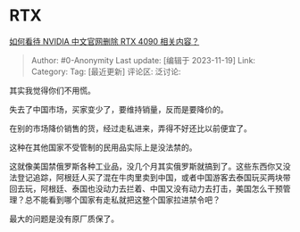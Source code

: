 # RTX
[如何看待 NVIDIA 中文官网删除 RTX 4090 相关内容？](https://www.zhihu.com/question/630550147/answer/3294634215)

> Author: #0-Anonymity
> Last update: [编辑于 2023-11-19]
> Link:
> Category: 
> Tag: [最近更新]
> 评论区:
> 泛讨论:

其实我觉得你们不用慌。

失去了中国市场，买家变少了，要维持销量，反而是要降价的。

在别的市场降价销售的货，经过走私进来，弄得不好还比以前便宜了。

这种在其他国家不受管制的民用品实际上是没法禁的。

这就像美国禁俄罗斯各种工业品，没几个月其实俄罗斯就搞到了。这些东西你又没法登记追踪，阿根廷人买了混在牛肉里卖到中国，或者中国游客去泰国玩买两块带回去玩，阿根廷、泰国也没动力去拦着、中国又没有动力去打击，美国怎么干预管理？总不能看到哪个国家有走私就把这整个国家拉进禁令吧？

最大的问题是没有原厂质保了。
